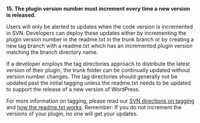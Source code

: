 **15. The plugin version number must increment every time a new version is released.**

Users will only be alerted to updates when the code version is incremented in SVN. Developers can deploy these updates either by incrementing the plugin version number in the readme.txt in the trunk branch or by creating a new tag branch with a readme.txt which has an incremented plugin version matching the branch directory name.

If a developer employs the tag directories approach to distribute the latest version of their plugin, the trunk folder can be continually updated without version number changes. The tag directories should generally not be updated past the initial tagging unless the readme.txt needs to be updated to support the release of a new version of WordPress.

For more information on tagging, please read our [SVN directions on tagging](https://developer.wordpress.org/plugins/wordpress-org/how-to-use-subversion/#task-3) and [how the readme.txt works](https://developer.wordpress.org/plugins/wordpress-org/how-your-readme-txt-works/). Remember: If you do not increment the versions of your plugin, no one will get your updates.
